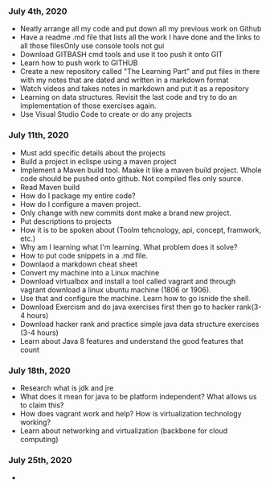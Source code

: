 ### **July 4th, 2020**
- Neatly arrange all my code and put down all my previous work on Github
- Have a readme .md file that lists all the work I have done and the links to all those filesOnly use console tools not gui
- Download GITBASH cmd tools and use it too push it onto GIT
- Learn how to push work to GITHUB 
- Create a new repository called "The Learning Part" and put files in there with my notes that are dated and written in a markdown format
- Watch videos and takes notes in markdown and put it as a repository 
- Learning on data structures. Revisit the last code and try to do an implementation of those exercises again. 
- Use Visual Studio Code to create or do any projects

### **July 11th, 2020**
- Must add specific details about the projects
- Build a project in eclispe using a maven project
- Implement a Maven build tool. Maake it like a maven build project. Whole code should be pushed onto github. Not compiled fles only source.
- Read Maven build
- How do I package my entire code?
- How do I configure a maven project.
- Only change with new commits dont make a brand new project.
- Put descriptions to projects
- How it is to be spoken about (Toolm tehcnology, api, concept, framwork, etc.)
- Why am I learning what I'm learning. What problem does  it solve?
- How to put code snippets in a .md file. 
- Downlaod a markdown cheat sheet
- Convert my machine into a Linux machine
- Download virtualbox and install a tool called vagrant and through vagrant download a linux ubuntu machine (1806 or 1906). 
- Use that and configure the machine. Learn how to go isnide the shell. 
- Download Exercism and do java exercises first then go to hacker rank(3-4 hours)
- Download hacker rank and practice simple java data structure exercises (3-4 hours)
- Learn about Java 8 features and understand the good features that count

### **July 18th, 2020**
- Research what is jdk and jre
- What does it mean for java to be platform independent? What allows us to claim this?
- How does vagrant work and help? How is virtualization technology working?
- Learn about networking and virtualization (backbone for cloud computing)


### **July 25th, 2020**
-
